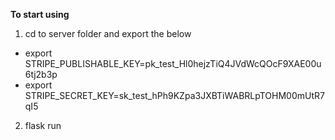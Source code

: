
**To start using**

1) cd to server folder and export the below  

 - export STRIPE_PUBLISHABLE_KEY=pk_test_Hl0hejzTiQ4JVdWcQOcF9XAE00u6tj2b3p
 - export STRIPE_SECRET_KEY=sk_test_hPh9KZpa3JXBTiWABRLpTOHM00mUtR7qI5

2) flask run
